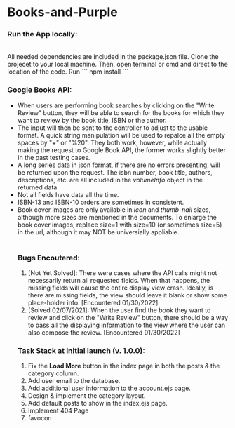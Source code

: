 # Books-and-Purple
 
<h3> Run the App locally: </h3><br>
All needed dependencies are included in the package.json file. Clone the projecet to your local machine. Then, open terminal or cmd and direct to the location of the code. Run 
```
npm install
```
 
 <h3>Google Books API: <br></h3>
 <ul>
  <li>When users are performing book searches by clicking on the "Write Review" button, they will be able to search for the books for which they want to review by the book title, ISBN or the author.</li>
 <li>The input will then be sent to the controller to adjust to the usable format. A quick string manipulation will be used to repalce all the empty spaces by "+" or "%20". They both work, however, while actually making the request to Google Book API, the former works slightly better in the past testing cases.</li>
 <li>A long series data in json format, if there are no errors presenting, will be returned upon the request. The isbn number, book title, authors, descriptions, etc. are all included in the <em>volumeInfo</em> object in the returned data.</li>
 <li>Not all fields have data all the time.</li>
 <li>ISBN-13 and ISBN-10 orders are sometimes in consistent.</li>
 <li>Book cover images are only available in <em>icon</em> and <em>thumb-nail</em> sizes, although more sizes are mentioned in the documents. To enlarge the book cover images, replace size=1 with size=10 (or sometimes size=5) in the url, although it may NOT be universially appliable.</li>

<br>
<h3> Bugs Encoutered: </h3>
<ol>
 <li>[Not Yet Solved]: There were cases where the API calls might not necessarily return all requested fields. When that happens, the missing fields will cause the entire display view crash. Ideally, is there are missing fields, the view should leave it blank or show some place-holder info. [Encountered 01/30/2022]</li>
 <li>[Solved 02/07/2021]: When the user find the book they want to review and click on the "Write Review" button, there should be a way to pass all the displaying information to the view where the user can also compose the review. [Encountered 01/30/2022]</li>
</ol>
 
<h3> Task Stack at initial launch (v. 1.0.0): </h3>
<ol>
 <li> Fix the <b>Load More</b> button in the index page in both the posts & the category column. </li>
 <li> Add user email to the database. </li>
 <li> Add additional user information to the account.ejs page.</li>
 <li> Design & implement the category layout. </li>
 <li> Add default posts to show in the index.ejs page. </li>
 <li> Implement 404 Page </li>
 <li> favocon </li>
</ol>
